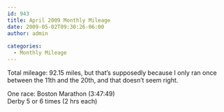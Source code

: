 ```yaml
---
id: 943
title: April 2009 Monthly Mileage
date: 2009-05-02T09:30:26-06:00
author: admin
  
categories:
  - Monthly Mileage
---
```

Total mileage: 92.15 miles, but that&#8217;s supposedly because I only ran once between the 11th and the 20th, and that doesn&#8217;t seem right.

One race: Boston Marathon (3:47:49)  
Derby 5 or 6 times (2 hrs each)
